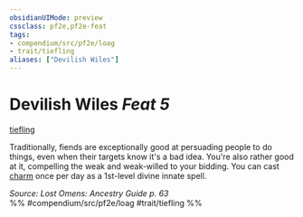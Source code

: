 ```yaml
---
obsidianUIMode: preview
cssclass: pf2e,pf2e-feat
tags:
- compendium/src/pf2e/loag
- trait/tiefling
aliases: ["Devilish Wiles"]
---
```

# Devilish Wiles  *Feat 5*  
[tiefling](/rules/traits/tiefling-b1.md)  


Traditionally, fiends are exceptionally good at persuading people to do things, even when their targets know it's a bad idea. You're also rather good at it, compelling the weak and weak-willed to your bidding. You can cast [charm](/compendium/spells/charm.md) once per day as a 1st-level divine innate spell.

*Source: Lost Omens: Ancestry Guide p. 63*  
%% #compendium/src/pf2e/loag #trait/tiefling %%